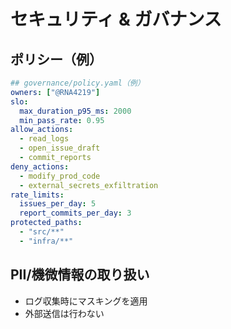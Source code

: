 # セキュリティ & ガバナンス

## ポリシー（例）

```yaml
## governance/policy.yaml（例）
owners: ["@RNA4219"]
slo:
  max_duration_p95_ms: 2000
  min_pass_rate: 0.95
allow_actions:
  - read_logs
  - open_issue_draft
  - commit_reports
deny_actions:
  - modify_prod_code
  - external_secrets_exfiltration
rate_limits:
  issues_per_day: 5
  report_commits_per_day: 3
protected_paths:
  - "src/**"
  - "infra/**"
```

## PII/機微情報の取り扱い

- ログ収集時にマスキングを適用
- 外部送信は行わない
